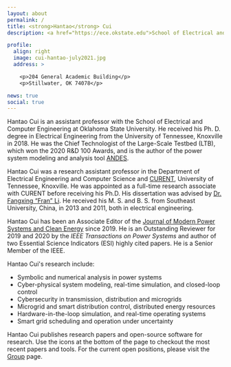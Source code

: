 ```yaml
---
layout: about
permalink: /
title: <strong>Hantao</strong> Cui
description: <a href="https://ece.okstate.edu">School of Electrical and Computer Engineering</a>, Oklahoma State University

profile:
  align: right
  image: cui-hantao-july2021.jpg
  address: >

    <p>204 General Academic Building</p>
    <p>Stillwater, OK 74078</p>

news: true
social: true
---
```

Hantao Cui is an assistant professor with the School of Electrical and Computer Engineering at Oklahoma State University.
He received his Ph. D. degree in Electrical Engineering from the University of Tennessee, Knoxville in 2018.
He was the Chief Technologist of the Large-Scale Testbed (LTB), which won the 2020 R&D 100 Awards, and is the author of the power system modeling and analysis tool [ANDES](https://github.com/cuihantao/andes).

Hantao Cui was a research assistant professor in the Department of Electrical Engineering and Computer Science and
[CURENT](https://curent.utk.edu), University of Tennessee, Knoxville.
He was appointed as a full-time research associate with CURENT before receiving his Ph.D.
His dissertation was advised by [Dr. Fangxing “Fran” Li](http://web.eecs.utk.edu/~fli6).
He received his M. S. and B. S. from Southeast University, China, in 2013 and 2011, both in electrical engineering.

Hantao Cui has been an Associate Editor of the [Journal of Modern Power Systems and Clean Energy](http://www.mpce.info) since 2019.
He is an Outstanding Reviewer for 2019 and 2020 by the _IEEE Transactions on Power Systems_
and author of two Essential Science Indicators (ESI) highly cited papers.
He is a Senior Member of the IEEE.

Hantao Cui's research include:

- Symbolic and numerical analysis in power systems
- Cyber-physical system modeling, real-time simulation, and closed-loop control
- Cybersecurity in transmission, distribution and microgrids
- Microgrid and smart distribution control, distributed energy resources
- Hardware-in-the-loop simulation, and real-time operating systems
- Smart grid scheduling and operation under uncertainty

Hantao Cui publishes research papers and open-source software for research.
Use the icons at the bottom of the page to checkout the most recent papers and tools.
For the current open positions, please visit the [Group](group.html) page.
